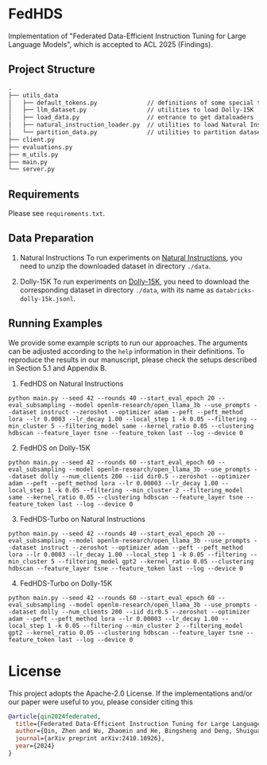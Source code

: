# FedHDS
Implementation of "Federated Data-Efficient Instruction Tuning for Large Language Models", which is accepted to ACL 2025 (Findings).


## Project Structure
```Markdown
.
├── utils_data
│   ├── default_tokens.py              // definitions of some special tokens
│   ├── llm_dataset.py                 // utilities to load Dolly-15K
│   ├── load_data.py                   // entrance to get dataloaders
│   ├── natural_instruction_loader.py  // utilities to load Natural Instructions
│   └── partition_data.py              // utilities to partition datasets in Dirichlet distribution
├── client.py
├── evaluations.py
├── m_utils.py
├── main.py
└── server.py
```

## Requirements
Please see `requirements.txt`.

## Data Preparation
1. Natural Instructions
To run experiments on [Natural Instructions](https://github.com/allenai/natural-instructions), you need to unzip the downloaded dataset in directory `./data`.

2. Dolly-15K
To run experiments on [Dolly-15K](https://github.com/databrickslabs/dolly), you need to download the corresponding dataset in directory `./data`, with its name as `databricks-dolly-15k.jsonl`.


## Running Examples
We provide some example scripts to run our approaches. 
The arguments can be adjusted according to the `help` information in their definitions.
To reproduce the results in our manuscript, please check the setups described in Section 5.1 and Appendix B.

1. FedHDS on Natural Instructions
```Shell
python main.py --seed 42 --rounds 40 --start_eval_epoch 20 --eval_subsampling --model openlm-research/open_llama_3b --use_prompts --dataset instruct --zeroshot --optimizer adam --peft --peft_method lora --lr 0.0003 --lr_decay 1.00 --local_step 1 -k 0.05 --filtering --min_cluster 5 --filtering_model same --kernel_ratio 0.05 --clustering hdbscan --feature_layer tsne --feature_token last --log --device 0
```


2. FedHDS on Dolly-15K
```Shell
python main.py --seed 42 --rounds 60 --start_eval_epoch 60 --eval_subsampling --model openlm-research/open_llama_3b --use_prompts --dataset dolly --num_clients 200 --iid dir0.5 --zeroshot --optimizer adam --peft --peft_method lora --lr 0.00003 --lr_decay 1.00 --local_step 1 -k 0.05 --filtering --min_cluster 2 --filtering_model same --kernel_ratio 0.05 --clustering hdbscan --feature_layer tsne --feature_token last --log --device 0
```


3. FedHDS-Turbo on Natural Instructions
```Shell
python main.py --seed 42 --rounds 40 --start_eval_epoch 20 --eval_subsampling --model openlm-research/open_llama_3b --use_prompts --dataset instruct --zeroshot --optimizer adam --peft --peft_method lora --lr 0.0003 --lr_decay 1.00 --local_step 1 -k 0.05 --filtering --min_cluster 5 --filtering_model gpt2 --kernel_ratio 0.05 --clustering hdbscan --feature_layer tsne --feature_token last --log --device 0
```


4. FedHDS-Turbo on Dolly-15K
```Shell
python main.py --seed 42 --rounds 60 --start_eval_epoch 60 --eval_subsampling --model openlm-research/open_llama_3b --use_prompts --dataset dolly --num_clients 200 --iid dir0.5 --zeroshot --optimizer adam --peft --peft_method lora --lr 0.00003 --lr_decay 1.00 --local_step 1 -k 0.05 --filtering --min_cluster 2 --filtering_model gpt2 --kernel_ratio 0.05 --clustering hdbscan --feature_layer tsne --feature_token last --log --device 0
```

# License
This project adopts the Apache-2.0 License. If the implementations and/or our paper were useful to you, please consider citing this
```bibtex
@article{qin2024federated,
  title={Federated Data-Efficient Instruction Tuning for Large Language Models},
  author={Qin, Zhen and Wu, Zhaomin and He, Bingsheng and Deng, Shuiguang},
  journal={arXiv preprint arXiv:2410.10926},
  year={2024}
}
```